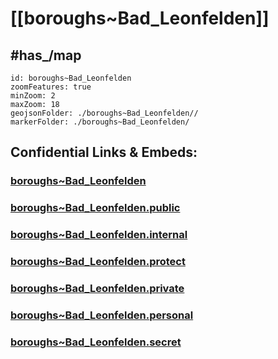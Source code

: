 # [[boroughs~Bad_Leonfelden]] 


## #has_/map  



```leaflet
id: boroughs~Bad_Leonfelden
zoomFeatures: true 
minZoom: 2 
maxZoom: 18
geojsonFolder: ./boroughs~Bad_Leonfelden//
markerFolder: ./boroughs~Bad_Leonfelden/
```


## Confidential Links & Embeds: 

### [boroughs~Bad_Leonfelden](/_Standards/Earth/Continent/Europe/Europe~Central/Austria/Austrias_States/Oberösterreich/counties~OÖ/Urfahr-Umgebung/cities~Urfahr-Umgebung/Bad_Leonfelden/boroughs~Bad_Leonfelden.md) 

### [boroughs~Bad_Leonfelden.public](/_public/Earth/Continent/Europe/Europe~Central/Austria/Austrias_States/Oberösterreich/counties~OÖ/Urfahr-Umgebung/cities~Urfahr-Umgebung/Bad_Leonfelden/boroughs~Bad_Leonfelden.public.md) 

### [boroughs~Bad_Leonfelden.internal](/_internal/Earth/Continent/Europe/Europe~Central/Austria/Austrias_States/Oberösterreich/counties~OÖ/Urfahr-Umgebung/cities~Urfahr-Umgebung/Bad_Leonfelden/boroughs~Bad_Leonfelden.internal.md) 

### [boroughs~Bad_Leonfelden.protect](/_protect/Earth/Continent/Europe/Europe~Central/Austria/Austrias_States/Oberösterreich/counties~OÖ/Urfahr-Umgebung/cities~Urfahr-Umgebung/Bad_Leonfelden/boroughs~Bad_Leonfelden.protect.md) 

### [boroughs~Bad_Leonfelden.private](/_private/Earth/Continent/Europe/Europe~Central/Austria/Austrias_States/Oberösterreich/counties~OÖ/Urfahr-Umgebung/cities~Urfahr-Umgebung/Bad_Leonfelden/boroughs~Bad_Leonfelden.private.md) 

### [boroughs~Bad_Leonfelden.personal](/_personal/Earth/Continent/Europe/Europe~Central/Austria/Austrias_States/Oberösterreich/counties~OÖ/Urfahr-Umgebung/cities~Urfahr-Umgebung/Bad_Leonfelden/boroughs~Bad_Leonfelden.personal.md) 

### [boroughs~Bad_Leonfelden.secret](/_secret/Earth/Continent/Europe/Europe~Central/Austria/Austrias_States/Oberösterreich/counties~OÖ/Urfahr-Umgebung/cities~Urfahr-Umgebung/Bad_Leonfelden/boroughs~Bad_Leonfelden.secret.md)

